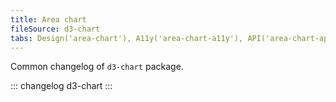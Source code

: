 ```yaml
---
title: Area chart
fileSource: d3-chart
tabs: Design('area-chart'), A11y('area-chart-a11y'), API('area-chart-api'), Examples('area-chart-d3-code'), Changelog('d3-chart-changelog')
---
```


Common changelog of `d3-chart` package.

::: changelog d3-chart :::
